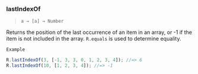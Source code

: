 ### lastIndexOf

> `a → [a] → Number`

Returns the position of the last occurrence of an item in an array, or -1 if the item is not included in the array. `R.equals` is used to determine equality.

`Example`

```js
R.lastIndexOf(3, [-1, 3, 3, 0, 1, 2, 3, 4]); //=> 6
R.lastIndexOf(10, [1, 2, 3, 4]); //=> -1
```
